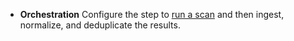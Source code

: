 * **Orchestration** Configure the step to [run a scan](/docs/security-testing-orchestration/orchestrate-and-ingest/run-an-orchestrated-scan-in-sto) and then ingest, normalize, and deduplicate the results.